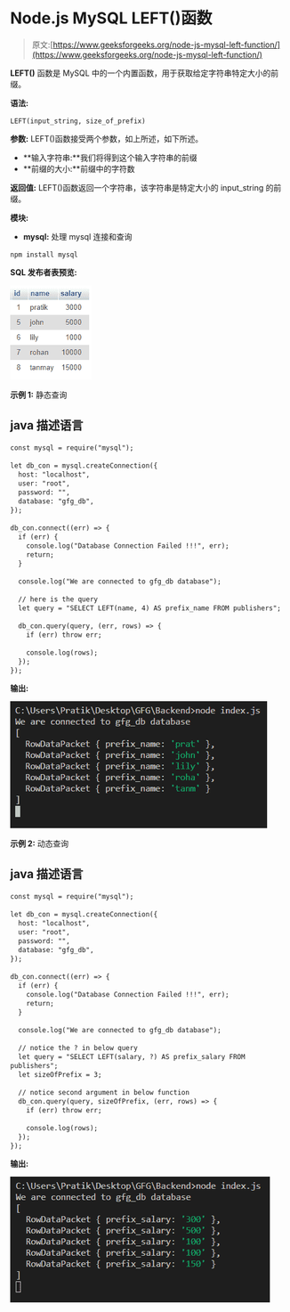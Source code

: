 # Node.js MySQL LEFT()函数

> 原文:[https://www.geeksforgeeks.org/node-js-mysql-left-function/](https://www.geeksforgeeks.org/node-js-mysql-left-function/)

**LEFT()** 函数是 MySQL 中的一个内置函数，用于获取给定字符串特定大小的前缀。

**语法:**

```
LEFT(input_string, size_of_prefix)
```

**参数:** LEFT()函数接受两个参数，如上所述，如下所述。

*   **输入字符串:**我们将得到这个输入字符串的前缀
*   **前缀的大小:**前缀中的字符数

**返回值:** LEFT()函数返回一个字符串，该字符串是特定大小的 input_string 的前缀。

**模块:**

*   **mysql:** 处理 mysql 连接和查询

```
npm install mysql
```

**SQL 发布者表预览:**

![](img/4a8703fe874f6d2eec448b7ee7eb540d.png)

**示例 1:** 静态查询

## java 描述语言

```
const mysql = require("mysql");

let db_con = mysql.createConnection({
  host: "localhost",
  user: "root",
  password: "",
  database: "gfg_db",
});

db_con.connect((err) => {
  if (err) {
    console.log("Database Connection Failed !!!", err);
    return;
  }

  console.log("We are connected to gfg_db database");

  // here is the query
  let query = "SELECT LEFT(name, 4) AS prefix_name FROM publishers";

  db_con.query(query, (err, rows) => {
    if (err) throw err;

    console.log(rows);
  });
});
```

**输出:**

![](img/8d6ad6d9c2fb39dc5bb1cb84f00d748a.png)

**示例 2:** 动态查询

## java 描述语言

```
const mysql = require("mysql");

let db_con = mysql.createConnection({
  host: "localhost",
  user: "root",
  password: "",
  database: "gfg_db",
});

db_con.connect((err) => {
  if (err) {
    console.log("Database Connection Failed !!!", err);
    return;
  }

  console.log("We are connected to gfg_db database");

  // notice the ? in below query
  let query = "SELECT LEFT(salary, ?) AS prefix_salary FROM publishers";
  let sizeOfPrefix = 3;

  // notice second argument in below function
  db_con.query(query, sizeOfPrefix, (err, rows) => {
    if (err) throw err;

    console.log(rows);
  });
});
```

**输出:**

![](img/1757df24a0a37d81ef0fcf078e2b3575.png)